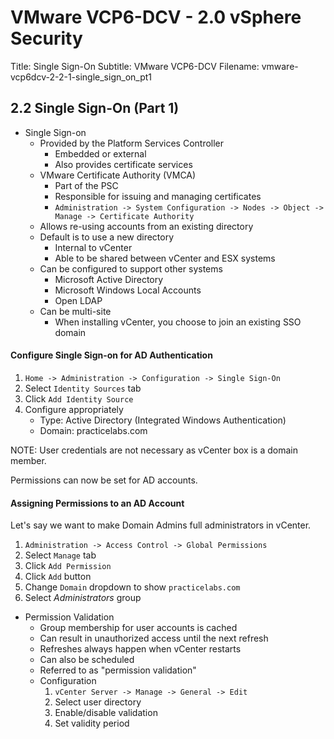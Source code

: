 VMware VCP6-DCV - 2.0 vSphere Security
============================================================

Title: Single Sign-On
Subtitle: VMware VCP6-DCV
Filename: vmware-vcp6dcv-2-2-1-single_sign_on_pt1

2.2 Single Sign-On (Part 1)
------------------------------------------------------------

* Single Sign-on
	+ Provided by the Platform Services Controller
		- Embedded or external
		- Also provides certificate services
	+ VMware Certificate Authority (VMCA)
		- Part of the PSC
		- Responsible for issuing and managing certificates
		- `Administration -> System Configuration -> Nodes -> Object -> Manage -> Certificate Authority`
	+ Allows re-using accounts from an existing directory
	+ Default is to use a new directory
		- Internal to vCenter
		- Able to be shared between vCenter and ESX systems
	+ Can be configured to support other systems
		- Microsoft Active Directory
		- Microsoft Windows Local Accounts
		- Open LDAP
	+ Can be multi-site
		- When installing vCenter, you choose to join an
		  existing SSO domain


#### Configure Single Sign-on for AD Authentication

1. `Home -> Administration -> Configuration -> Single Sign-On`
2. Select `Identity Sources` tab
3. Click `Add Identity Source`
4. Configure appropriately
	- Type: Active Directory (Integrated Windows Authentication)
	- Domain: practicelabs.com

NOTE: User credentials are not necessary as vCenter box is a
domain member.

Permissions can now be set for AD accounts.

#### Assigning Permissions to an AD Account

Let's say we want to make Domain Admins full administrators
in vCenter.

1. `Administration -> Access Control -> Global Permissions`
2. Select `Manage` tab
3. Click `Add Permission`
4. Click `Add` button
5. Change `Domain` dropdown to show `practicelabs.com`
6. Select *Administrators* group

* Permission Validation
	+ Group membership for user accounts is cached
	+ Can result in unauthorized access until the next refresh
	+ Refreshes always happen when vCenter restarts
	+ Can also be scheduled
	+ Referred to as "permission validation"
	+ Configuration
		1. `vCenter Server -> Manage -> General -> Edit`
		2. Select user directory
		3. Enable/disable validation
		4. Set validity period